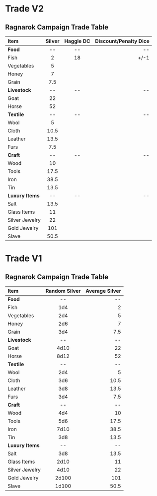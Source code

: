 # Trade V2
## Ragnarok Campaign Trade Table
| Item | Silver | Haggle DC | Discount/Penalty Dice |
|:---|:---:|:---:|---:|
| **Food** | -- | -- | -- |
| Fish | 2 | 18 | +/-1 |
| Vegetables | 5 | | |
| Honey | 7 | | | 
| Grain | 7.5 | | | 
| **Livestock** | -- | -- | -- | 
| Goat | 22 | | | 
| Horse | 52 | | | 
| **Textile** | -- | -- | -- | 
| Wool | 5 | | | 
| Cloth | 10.5 | | | 
| Leather | 13.5 | | | 
| Furs | 7.5 | | | 
| **Craft** | -- | -- | -- | 
| Wood | 10 | | | 
| Tools | 17.5 | | | 
| Iron | 38.5 | | | 
| Tin | 13.5 | | | 
| **Luxury Items** | -- | -- | -- | 
| Salt |13.5 | | | 
| Glass Items | 11 | | | 
| Silver Jewelry | 22 | | | 
| Gold Jewelry | 101 | | | 
| Slave | 50.5 | | | 

# Trade V1
## Ragnarok Campaign Trade Table
| Item | Random Silver | Average Silver |
|:---|:---:|---:|
| **Food** | -- | -- |
| Fish | 1d4 | 2 |
| Vegetables | 2d4 | 5 |
| Honey | 2d6 | 7 |
| Grain | 3d4 | 7.5 |
| **Livestock** |  -- | -- |
| Goat | 4d10 | 22 |
| Horse | 8d12 | 52 |
| **Textile** | -- | -- |
| Wool | 2d4 | 5 |
| Cloth | 3d6 | 10.5 |
| Leather | 3d8 | 13.5 |
| Furs | 3d4 | 7.5 |
| **Craft** | -- | -- | 
| Wood | 4d4 | 10 |
| Tools | 5d6 | 17.5 |
| Iron | 7d10 | 38.5 |
| Tin | 3d8 | 13.5 |
| **Luxury Items** | -- | -- |
| Salt | 3d8 | 13.5 |
| Glass Items | 2d10 | 11 |
| Silver Jewelry | 4d10 | 22 |
| Gold Jewelry | 2d100 | 101 |
| Slave | 1d100 | 50.5 |